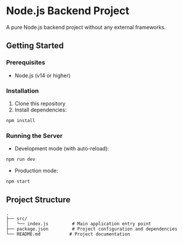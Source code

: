# Node.js Backend Project

A pure Node.js backend project without any external frameworks.

## Getting Started

### Prerequisites
- Node.js (v14 or higher)

### Installation
1. Clone this repository
2. Install dependencies:
```bash
npm install
```

### Running the Server
- Development mode (with auto-reload):
```bash
npm run dev
```

- Production mode:
```bash
npm start
```

## Project Structure
```
.
├── src/
│   └── index.js         # Main application entry point
├── package.json         # Project configuration and dependencies
└── README.md           # Project documentation
```
